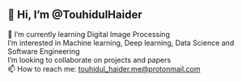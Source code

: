 👋 Hi, I’m @TouhidulHaider
-
🌱 I’m currently learning Digital Image Processing <br>
I’m interested in Machine learning, Deep learning, Data Science and Software Engineering
<br>
I’m looking to collaborate on projects and papers<br>
📫 How to reach me: touhidul_haider.me@protonmail.com
